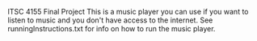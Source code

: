 ITSC 4155 Final Project
This is a music player you can use if you want to listen to music and you don't have access to the internet.
See runningInstructions.txt for info on how to run the music player.

